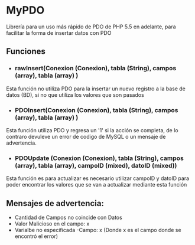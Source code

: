 # MyPDO
Librería para un uso más rápido de PDO de PHP 5.5 en adelante, para facilitar la forma de insertar datos con PDO
## Funciones
- ### rawInsert(Conexion (Conexion), tabla (String), campos (array), tabla (array) )
Esta función no utiliza PDO para la insertar un nuevo registro a la base de datos (BD), si no que utiliza los valores que son pasados
- ### PDOInsert(Conexion (Conexion), tabla (String), campos (array), tabla (array) )
Esta función utiliza PDO y regresa un '1' si la acción se completa, de lo contraro devuleve un error de codigo de MySQL o un mensaje de advertencia.
- ### PDOUpdate (Conexion (Conexion), tabla (String), campos (array), tabla (array), campoID (mixed), datoID (mixed))
Esta función es para actualizar es necesario utilizar campoID y datoID para poder encontrar los valores que se van a actualizar mediante esta función
## Mensajes de advertencia:
- Cantidad de Campos no coincide con Datos
- Valor Malicioso en el campo: x
- Varialbe no especificada -Campo: x
(Donde x es el campo donde se encontró el error)
